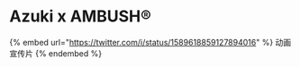 # Azuki x AMBUSH®

{% embed url="https://twitter.com/i/status/1589618859127894016" %}
动画宣传片
{% endembed %}

